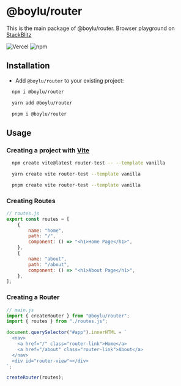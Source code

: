 # @boylu/router

This is the main package of @boylu/router. Browser playground on [StackBlitz](https://stackblitz.com/edit/boylu-router-playground)

![Vercel](https://vercelbadge.vercel.app/api/kadirboylu/boylu-router)
![npm](https://img.shields.io/npm/v/@boylu/router)

## Installation

-   Add `@boylu/router` to your existing project:

```bash
  npm i @boylu/router
```

```bash
  yarn add @boylu/router
```

```bash
  pnpm i @boylu/router
```

## Usage

### Creating a project with [Vite](https://vitejs.dev/)

```bash
  npm create vite@latest router-test -- --template vanilla
```

```bash
  yarn create vite router-test --template vanilla
```

```bash
  pnpm create vite router-test --template vanilla
```

### Creating Routes

```js
// routes.js
export const routes = [
    {
        name: "home",
        path: "/",
        component: () => "<h1>Home Page</h1>",
    },
    {
        name: "about",
        path: "/about",
        component: () => "<h1>About Page</h1>",
    },
];
```

### Creating a Router

```js
// main.js
import { createRouter } from "@boylu/router";
import { routes } from "./routes.js";

document.querySelector("#app").innerHTML = `
  <nav>
    <a href="/" class="router-link">Home</a>
    <a href="/about" class="router-link">About</a>
  </nav>
  <div id="router-view"></div>
`;

createRouter(routes);
```
